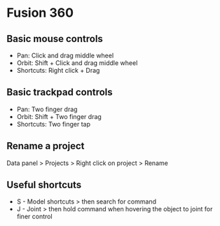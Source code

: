 # Fusion 360

## Basic mouse controls

* Pan: Click and drag middle wheel
* Orbit: Shift + Click and drag middle wheel
* Shortcuts: Right click + Drag

## Basic trackpad controls

* Pan: Two finger drag
* Orbit: Shift + Two finger drag
* Shortcuts: Two finger tap

## Rename a project

Data panel > Projects > Right click on project > Rename

## Useful shortcuts

* S - Model shortcuts > then search for command
* J - Joint > then hold command when hovering the object to joint for finer control